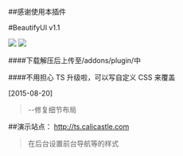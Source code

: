 ##感谢使用本插件

#BeautifyUI v1.1

![](http://ts.calicastle.com/data/upload/2015/0820/15/55d57bf8a08fd_660_0.jpg)
![](http://ts.calicastle.com/data/upload/2015/0820/15/55d57c0b85f6b_660_0.jpg)

####下载解压后上传至/addons/plugin/中

####不用担心 TS 升级啦，可以写自定义 CSS 来覆盖

[2015-08-20]
>--修复细节布局

##演示站点：
http://ts.calicastle.com

>在后台设置前台导航等的样式
